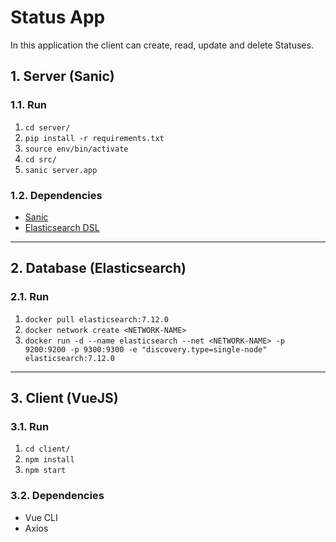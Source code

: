 # Status App
In this application the client can create, read, update and delete Statuses.

## 1. Server (Sanic)

### 1.1. Run
1. `cd server/`
2. `pip install -r requirements.txt`
3. `source env/bin/activate`
4. `cd src/`
5. `sanic server.app`

### 1.2. Dependencies
* [Sanic](https://sanicframework.org/)
* [Elasticsearch DSL](https://elasticsearch-dsl.readthedocs.io/)
___

## 2. Database (Elasticsearch)

### 2.1. Run
1. `docker pull elasticsearch:7.12.0`
2. `docker network create <NETWORK-NAME>`
3. `docker run -d --name elasticsearch --net <NETWORK-NAME> -p 9200:9200 -p 9300:9300 -e "discovery.type=single-node" elasticsearch:7.12.0`

___

## 3. Client (VueJS)

### 3.1. Run
1. `cd client/`
2. `npm install`
3. `npm start`

### 3.2. Dependencies
* Vue CLI
* Axios